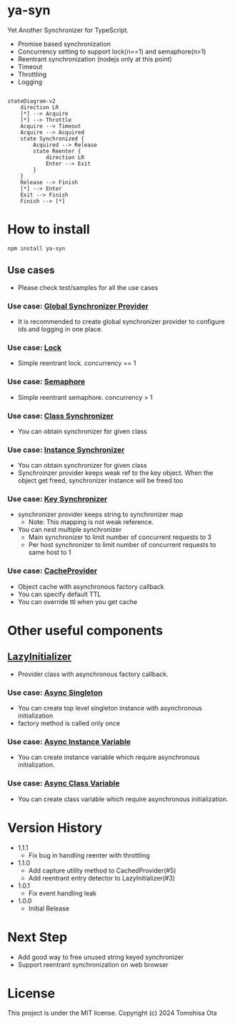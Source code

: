 # ya-syn

Yet Another Synchronizer for TypeScript.

- Promise based synchronization
- Concurrency setting to support lock(n==1) and semaphore(n>1)
- Reentrant synchronization (nodejs only at this point)
- Timeout
- Throttling
- Logging

```mermaid

stateDiagram-v2
    direction LR
    [*] --> Acquire
    [*] --> Throttle
    Acquire --> Timeout
    Acquire --> Acquired
    state Synchronized {
        Acquired --> Release
        state Reenter {
            direction LR
            Enter --> Exit
        }
    }
    Release --> Finish
    [*] --> Enter
    Exit --> Finish
    Finish --> [*]
```

# How to install

```shell
npm install ya-syn
```

## Use cases

- Please check test/samples for all the use cases

### Use case:  [Global Synchronizer Provider](test/samples/global-sychronizer-provider.test.ts)

- It is recommended to create global synchronizer provider to configure ids and logging in one place.

### Use case:  [Lock](test/samples/lock.test.ts)

- Simple reentrant lock. concurrency == 1

### Use case: [Semaphore](test/samples/semaphore.test.ts)

- Simple reentrant semaphore. concurrency > 1

### Use case: [Class Synchronizer](test/samples/lock-by-class.test.ts)

- You can obtain synchronizer for given class

### Use case: [Instance Synchronizer](test/samples/lock-by-instance.test.ts)

- You can obtain synchronizer for given class
- Synchroinzer provider keeps weak ref to the key object. When the object get freed, synchronizer instance will be freed
  too

### Use case: [Key Synchronizer](test/samples/lock-by-key.test.ts)

- synchronizer provider keeps string to synchronizer map
    - Note: This mapping is not weak reference.
- You can nest multiple synchronizer
    - Main synchronizer to limit number of concurrent requests to 3
    - Per host synchronizer to limit number of concurrent requests to same host to 1

### Use case: [CacheProvider](test/samples/cache-provider.test.ts)

- Object cache with asynchronous factory callback
- You can specify default TTL
- You can override ttl when you get cache

# Other useful components

## [LazyInitializer](src/LazyInitializer.ts)

- Provider class with asynchronous factory callback.

### Use case: [Async Singleton](test/samples/async-singleton.test.ts)

- You can create top level singleton instance with asynchronous initialization
- factory method is called only once

### Use case: [Async Instance Variable](test/samples/async-instance-variable.test.ts)

- You can create instance variable which require asynchronous initialization.

### Use case: [Async Class Variable](test/samples/async-class-variable.test.ts)

- You can create class variable which require asynchronous initialization.

# Version History

- 1.1.1
    - Fix bug in handling reenter with throttling
- 1.1.0
    - Add capture utility method to CachedProvider(#5)
    - Add reentrant entry detector to LazyInitializer(#3)
- 1.0.1
    - Fix event handling leak
- 1.0.0
    - Initial Release

# Next Step

- Add good way to free unused string keyed synchronizer
- Support reentrant synchronization on web browser

# License

This project is under the MIT license.
Copyright (c) 2024 Tomohisa Ota